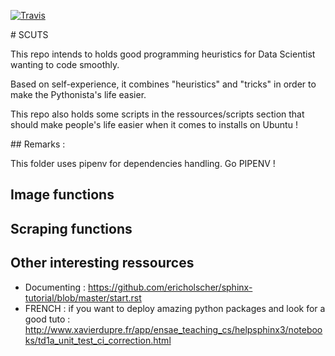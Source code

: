 

[![Travis](https://travis-ci.org/sdpython/scuts.svg?branch=master)](https://travis-ci.org/sdpython/scuts)


# SCUTS

This repo intends to holds good programming heuristics for Data Scientist wanting to code smoothly.

Based on self-experience, it combines "heuristics" and "tricks" in order to make the Pythonista's life easier. 

This repo also holds some scripts in the ressources/scripts section that should make people's life easier when it comes to installs on Ubuntu !

## Remarks : 

This folder uses pipenv for dependencies handling. Go PIPENV ! 

## Image functions

## Scraping functions

## Other interesting ressources 

- Documenting : https://github.com/ericholscher/sphinx-tutorial/blob/master/start.rst
- FRENCH : if you want to deploy amazing python packages and look for a good tuto : http://www.xavierdupre.fr/app/ensae_teaching_cs/helpsphinx3/notebooks/td1a_unit_test_ci_correction.html
